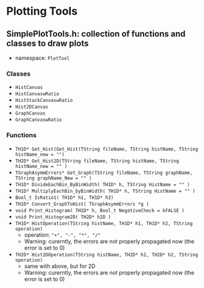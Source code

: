 # Plotting Tools

## SimplePlotTools.h: collection of functions and classes to draw plots
* namespace: `PlotTool`

### Classes
* `HistCanvas`
* `HistCanvaswRatio`
* `HistStackCanvaswRatio`
* `Hist2DCanvas`
* `GraphCanvas`
* `GraphCanvaswRatio`

### Functions
* `TH1D* Get_Hist(Get_Hist(TString fileName, TString histName, TString histName_new = "")`
* `TH2D* Get_Hist2D(TString fileName, TString histName, TString histName_new = "" )`
* `TGraphAsymmErrors* Get_Graph(TString fileName, TString graphName, TString graphName_New = "" )`
* `TH1D* DivideEachBin_ByBinWidth( TH1D* h, TString HistName = "" )`
* `TH1D* MultiplyEachBin_byBinWidth( TH1D* h, TString HistName = "" )`
* `Bool_t IsRatio1( TH1D* h1, TH1D* h2)`
* `TH1D* Convert_GraphToHist( TGraphAsymmErrors *g )`
* `void Print_Histogram( TH1D* h, Bool_t NegativeCheck = kFALSE )`
* `void Print_Histogram2D( TH2D* h2D )`
* `TH1D* HistOperation(TString histName, TH1D* h1, TH1D* h2, TString operation)`
  * operation: `"+", "-", "*", "/"`
  * Warning: curerntly, the errors are not properly propagated now (the error is set to 0)
* `TH2D* Hist2DOperation(TString histName, TH2D* h1, TH2D* h2, TString operation)`
  * same with above, but for 2D
  * Warning: curerntly, the errors are not properly propagated now (the error is set to 0)
